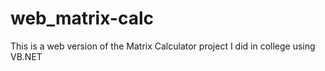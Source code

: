 # web_matrix-calc
This is a web version of the Matrix Calculator project I did in college using VB.NET
